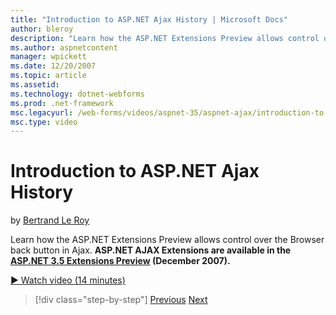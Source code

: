 ```yaml
---
title: "Introduction to ASP.NET Ajax History | Microsoft Docs"
author: bleroy
description: "Learn how the ASP.NET Extensions Preview allows control over the Browser back button in Ajax. ASP.NET AJAX Extensions are available in the ASP.NET 3.5 Extens..."
ms.author: aspnetcontent
manager: wpickett
ms.date: 12/20/2007
ms.topic: article
ms.assetid: 
ms.technology: dotnet-webforms
ms.prod: .net-framework
msc.legacyurl: /web-forms/videos/aspnet-35/aspnet-ajax/introduction-to-aspnet-ajax-history
msc.type: video
---
```

Introduction to ASP.NET Ajax History
====================
by [Bertrand Le Roy](https://github.com/bleroy)

Learn how the ASP.NET Extensions Preview allows control over the Browser back button in Ajax. **ASP.NET AJAX Extensions are available in the [ASP.NET 3.5 Extensions Preview](https://www.asp.net/downloads/35-sp1) (December 2007).**

[&#9654; Watch video (14 minutes)](https://channel9.msdn.com/Blogs/ASP-NET-Site-Videos/introduction-to-aspnet-ajax-history)

>[!div class="step-by-step"]
[Previous](adonet-data-services-with-aspnet-ajax-support.md)
[Next](using-script-combining-to-improve-ajax-performance.md)